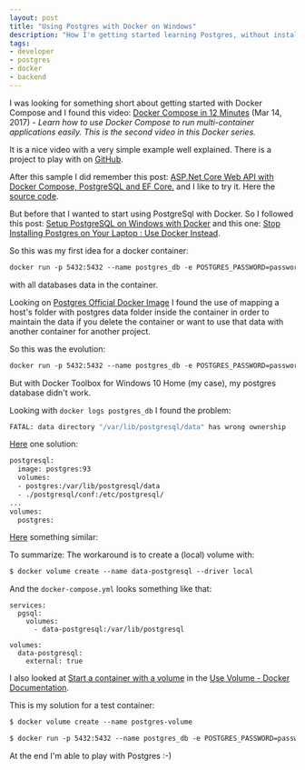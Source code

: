 ```yaml
---
layout: post
title: "Using Postgres with Docker on Windows"
description: "How I'm getting started learning Postgres, without installing it on my machine but using Docker instead"
tags:
- developer
- postgres
- docker
- backend
---
```


I was looking for something short about getting started with Docker Compose and I found this video: [Docker Compose in 12 Minutes](https://www.youtube.com/watch?v=Qw9zlE3t8Ko) (Mar 14, 2017) - *Learn how to use Docker Compose to run multi-container applications easily. This is the second video in this Docker series.*

It is a nice video with a very simple example well explained. There is a project to play with on [GitHub](https://github.com/jakewright/tutorials/tree/master/docker/02-docker-compose).

After this sample I did remember this post: [ASP.Net Core Web API with Docker Compose, PostgreSQL and EF Core.](https://medium.com/front-end-weekly/net-core-web-api-with-docker-compose-postgresql-and-ef-core-21f47351224f) and I like to try it. Here the [source code](https://github.com/rajvirtual/docker-aspnetcore-postgresql).

But before that I wanted to start using PostgreSql with Docker. So I followed this post: [Setup PostgreSQL on Windows with Docker](https://elanderson.net/2018/02/setup-postgresql-on-windows-with-docker/) and this one: [Stop Installing Postgres on Your Laptop : Use Docker Instead](https://blog.dahanne.net/2015/01/19/stop-installing-postgres-on-your-laptop-use-docker-instead/).

So this was my first idea for a docker container:

```dockerfile
docker run -p 5432:5432 --name postgres_db -e POSTGRES_PASSWORD=password -d postgres
```

with all databases data in the container.

Looking on [Postgres Official Docker Image](https://hub.docker.com/_/postgres/) I found the use of mapping a host's folder with postgres data folder inside the container in order to maintain the data if you delete the container or want to use that data with another container for another project.

So this was the evolution:

```dockerfile
docker run -p 5432:5432 --name postgres_db -e POSTGRES_PASSWORD=password -v /c/Users/myuser/DockerProjects/postgres/postgres_db:/var/lib/postgresql/data -d postgres
```

But with Docker Toolbox for Windows 10 Home (my case), my postgres database didn't work.

Looking with `docker logs postgres_db` I found the problem:

```bash
FATAL: data directory "/var/lib/postgresql/data" has wrong ownership
```

[Here](https://github.com/docker-library/postgres/issues/435) one solution:


```dockerfile	
postgresql:
  image: postgres:93
  volumes:
  - postgres:/var/lib/postgresql/data
  - ./postgresql/conf:/etc/postgresql/
...
volumes:
  postgres:
```

[Here](https://github.com/cytopia/devilbox/issues/175) something similar:

To summarize: The workaround is to create a (local) volume with:

```dockerfile
$ docker volume create --name data-postgresql --driver local
```

And the `docker-compose.yml` looks something like that:

```
services:
  pgsql:
    volumes:
      - data-postgresql:/var/lib/postgresql

volumes:
  data-postgresql:
    external: true
```

I also looked at [Start a container with a volume](https://docs.docker.com/storage/volumes/#start-a-container-with-a-volume) in the [Use Volume - Docker Documentation](https://docs.docker.com/storage/volumes/).


This is my solution for a test container:

```dockerfile
$ docker volume create --name postgres-volume

$ docker run -p 5432:5432 --name postgres_db -e POSTGRES_PASSWORD=password -v postgres-volume:/var/lib/postgresql/data -d postgres
```

At the end I'm able to play with Postgres :-)